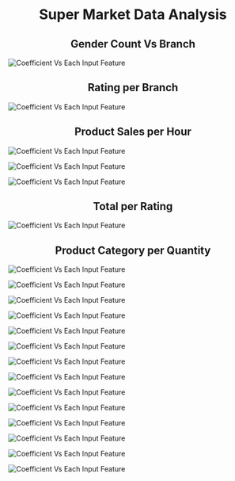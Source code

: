 <h1 style="text-align: center; font-weight: bold;">
    Super Market Data Analysis
</h1>


<h2 style="text-align: center; font-weight: bold;">
    Gender Count Vs Branch
</h2>

![Coefficient Vs Each Input Feature](./Screenshot%20from%202024-11-01%2017-12-01.png)


<h2 style="text-align: center; font-weight: bold;">
    Rating per Branch
</h2>

![Coefficient Vs Each Input Feature](./Screenshot%20from%202024-11-01%2017-12-18.png)

<h2 style="text-align: center; font-weight: bold;">
    Product Sales per Hour
</h2>

![Coefficient Vs Each Input Feature](./Screenshot%20from%202024-11-01%2017-12-29.png)

![Coefficient Vs Each Input Feature](./Screenshot%20from%202024-11-01%2017-12-48.png)

![Coefficient Vs Each Input Feature](./Screenshot%20from%202024-11-01%2017-13-02.png)

<h2 style="text-align: center; font-weight: bold;">
    Total per Rating
</h2>

![Coefficient Vs Each Input Feature](./Screenshot%20from%202024-11-01%2017-13-27.png)

<h2 style="text-align: center; font-weight: bold;">
    Product Category per Quantity
</h2>

![Coefficient Vs Each Input Feature](./Screenshot%20from%202024-11-01%2017-13-45.png)

![Coefficient Vs Each Input Feature](./Screenshot%20from%202024-11-01%2017-13-52.png)

![Coefficient Vs Each Input Feature](./Screenshot%20from%202024-11-01%2017-14-04.png)

![Coefficient Vs Each Input Feature](./Screenshot%20from%202024-11-01%2017-14-13.png)

![Coefficient Vs Each Input Feature](./Screenshot%20from%202024-11-01%2017-14-21.png)

![Coefficient Vs Each Input Feature](./Screenshot%20from%202024-11-01%2017-14-33.png)

![Coefficient Vs Each Input Feature](./Screenshot%20from%202024-11-01%2017-14-43.png)

![Coefficient Vs Each Input Feature](./Screenshot%20from%202024-11-01%2017-14-55.png)

![Coefficient Vs Each Input Feature](./Screenshot%20from%202024-11-01%2017-15-02.png)

![Coefficient Vs Each Input Feature](./Screenshot%20from%202024-11-01%2017-15-12.png)

![Coefficient Vs Each Input Feature](./Screenshot%20from%202024-11-01%2017-15-19.png)

![Coefficient Vs Each Input Feature](./Screenshot%20from%202024-11-01%2017-15-28.png)

![Coefficient Vs Each Input Feature](./Screenshot%20from%202024-11-01%2017-15-38.png)

![Coefficient Vs Each Input Feature](./Screenshot%20from%202024-11-01%2017-15-51.png)